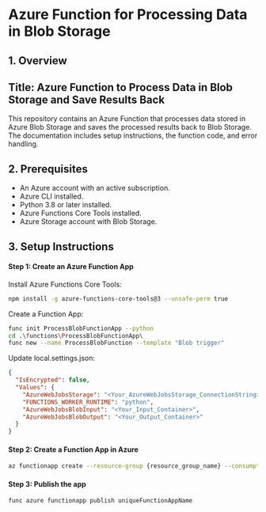 # Azure Function for Processing Data in Blob Storage
## 1. Overview
## Title: Azure Function to Process Data in Blob Storage and Save Results Back

This repository contains an Azure Function that processes data stored in Azure Blob Storage and saves the processed results back to Blob Storage. The documentation includes setup instructions, the function code, and error handling.

## 2. Prerequisites
- An Azure account with an active subscription.
- Azure CLI installed.
- Python 3.8 or later installed.
- Azure Functions Core Tools installed.
- Azure Storage account with Blob Storage.
## 3. Setup Instructions
#### Step 1: Create an Azure Function App
Install Azure Functions Core Tools:

```bash
npm install -g azure-functions-core-tools@3 --unsafe-perm true
```

Create a Function App:

```bash
func init ProcessBlobFunctionApp --python
cd .\functions\ProcessBlobFunctionApp\
func new --name ProcessBlobFunction --template "Blob trigger"
```

Update local.settings.json:

```json
{
  "IsEncrypted": false,
  "Values": {
    "AzureWebJobsStorage": "<Your_AzureWebJobsStorage_ConnectionString>",
    "FUNCTIONS_WORKER_RUNTIME": "python",
    "AzureWebJobsBlobInput": "<Your_Input_Container>",
    "AzureWebJobsBlobOutput": "<Your_Output_Container>"
  }
}
```
  #### Step 2: Create a Function App in Azure
  ```bash
  az functionapp create --resource-group {resource_group_name} --consumption-plan-location {location} --runtime python --runtime-version 3.8 --functions-version 3 --name {function_app_name} --storage-account {storage_account_name} --os-type Linux
```
 #### Step 3: Publish the app
  ```bash
  func azure functionapp publish uniqueFunctionAppName
  ```